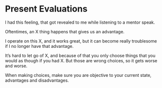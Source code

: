 # Present Evaluations


I had this feeling, that got revealed to me while listening to a mentor speak.

Oftentimes, an X thing happens that gives us an advantage.

I operate on this X, and it works great, but it can become really troublesome
if I no longer have that advantage.

It’s hard to let go of X, and because of that you only choose things that you
would as though if you had X. But those are wrong choices, so it gets worse
and worse.

When making choices, make sure you are objective to your current state,
advantages and disadvantages.

